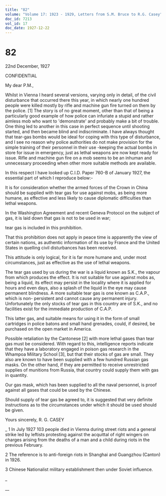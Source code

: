```yaml
---
title: "82"
volume: "Volume 17: 1923 - 1929, Letters from S.M. Bruce to R.G. Casey"
doc_id: 7213
vol_id: 17
doc_date: 1927-12-22
---
```


# 82

22nd December, 1927

CONFIDENTIAL

My dear P.M.,

Whilst in Vienna I heard several versions, varying only in detail, of the civil disturbance that occurred there this year, in which nearly one hundred people were killed mostly by rifle and machine gun fire turned on them by the police. [1] The story is of no great moment, other than that of being a particularly good example of how police can infuriate a stupid and rather aimless mob who want to 'demonstrate' and probably make a bit of trouble. One thing led to another in this case in perfect sequence until shooting started, and then became blind and indiscriminate. I have always thought that tear-gas bombs would be ideal for coping with this type of disturbance, and I see no reason why police authorities do not make provision for the simple training of their personnel in their use -keeping the actual bombs in store for issue in emergency, just as lethal weapons are now kept ready for issue. Rifle and machine gun fire on a mob seems to be an inhuman and unnecessary proceeding when other more suitable methods are available.

In this respect I have looked up C.I.D. Paper 760-B of January 1927, the essential part of which I reproduce below:-

It is for consideration whether the armed forces of the Crown in China should be supplied with tear gas for use against mobs, as being more humane, as effective and less likely to cause diplomatic difficulties than lethal weapons.

In the Washington Agreement and recent Geneva Protocol on the subject of gas, it is laid down that gas is not to be used in war;

tear gas is included in this prohibition.

That this prohibition does not apply in peace time is apparently the view of certain nations, as authentic information of its use by France and the United States in quelling civil disturbances has been received.

This attitude is only logical, for it is far more humane and, under most circumstances, just as effective as the use of lethal weapons.

The tear gas used by us during the war is a liquid known as S.K., the vapour from which produces the effect. It is not suitable for use against mobs as, being a liquid, its effect may persist in the locality where it is applied for hours and even days, also a splash of the liquid in the eye may cause permanent blindness. A more suitable tear gas is one known as C.A.P., which is non- persistent and cannot cause any permanent injury. Unfortunately the only stocks of tear gas in this country are of S.K., and no facilities exist for the immediate production of C.A.P.

This latter gas, and suitable means for using it in the form of small cartridges in police batons and small hand grenades, could, if desired, be purchased on the open market in America.

Possible retaliation by the Cantonese [2] with more lethal gases than tear gas must be considered. With regard to this, intelligence reports indicate that they have a laboratory engaged in poison gas research in the Whampoa Military School [3], but that their stocks of gas are small. They also are known to have been supplied with a few hundred Russian gas masks. On the other hand, if they are permitted to receive unrestricted supplies of munitions from Russia, that country could supply them with gas in quantity.

Our gas mask, which has been supplied to all the naval personnel, is proof against all gases that could be used by the Chinese.

Should supply of tear gas be agreed to, it is suggested that very definite instructions as to the circumstances under which it should be used should be given.

Yours sincerely, R. G. CASEY 

_ 1 In July 1927 103 people died in Vienna during street riots and a general strike led by leftists protesting against the acquittal of right wingers on charges arising from the deaths of a man and a child during riots in the previous February.

2 The reference is to anti-foreign riots in Shanghai and Guangzhou (Canton) in 1926.

3 Chinese Nationalist military establishment then under Soviet influence.

_

__
